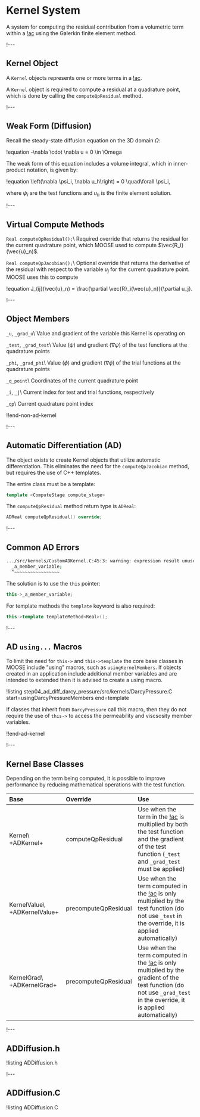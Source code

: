 # Kernel System

A system for computing the residual contribution from a volumetric term within a [!ac](PDE) using
the Galerkin finite element method.

!---

## Kernel Object

A `Kernel` objects represents one or more terms in a [!ac](PDE).

A `Kernel` object is required to compute a residual at a quadrature point, which is done by
calling the `computeQpResidual` method.

!---

## Weak Form (Diffusion)

Recall the steady-state diffusion equation on the 3D domain $\Omega$:

!equation
-\nabla \cdot \nabla u = 0 \in \Omega

The weak form of this equation includes a volume integral, which in inner-product notation,
is given by:

!equation
\left(\nabla \psi_i, \nabla u_h\right) = 0 \quad\forall  \psi_i,

where $\psi_i$ are the test functions and $u_h$ is the finite element solution.

!---

## Virtual Compute Methods

`Real computeQpResidual();`\\
Required override that returns the residual for the current quadrature point, which
MOOSE used to compute $\vec{R_i}(\vec{u}_n)$.

`Real computeQpJacobian();`\\
Optional override that returns the derivative of the residual with respect to the
variable $u_j$ for the current quadrature point. MOOSE uses this to compute

!equation
J_{ij}(\vec{u}_n) = \frac{\partial \vec{R}_i(\vec{u}_n)}{\partial u_j}.

!---

## Object Members

`_u`, `_grad_u`\\
Value and gradient of the variable this Kernel is operating on

`_test`, `_grad_test`\\
Value ($\psi$) and gradient ($\nabla \psi$) of the test functions at the quadrature points

`_phi`, `_grad_phi`\\
Value ($\phi$) and gradient ($\nabla \phi$) of the trial functions at the quadrature points

`_q_point`\\
Coordinates of the current quadrature point

`_i`, `_j`\\
Current index for test and trial functions, respectively

`_qp`\\
Current quadrature point index

!!end-non-ad-kernel

!---

## Automatic Differentiation (AD)

The object exists to create Kernel objects that utilize automatic differentiation. This eliminates
the need for the `computeQpJacobian` method, but requires the use of C++ templates.

The entire class must be a template:

```c++
template <ComputeStage compute_stage>
```

The `computeQpResidual` method return type is `ADReal`:

```c++
ADReal computeQpResidual() override;
```

!---

## Common AD Errors

```bash
.../src/kernels/CustomADKernel.C:45:3: warning: expression result unused [-Wunused-value]
  _a_member_variable;
  ^~~~~~~~~~~~~~~~~~
```

The solution is to use the `this` pointer:

```c++
this->_a_member_variable;
```

For template methods the `template` keyword is also required:

```c++
this->template templateMethod<Real>();
```

!---

## AD `using...` Macros

To limit the need for `this->` and `this->template` the core base classes in MOOSE include "using"
macros, such as `usingKernelMembers`. If objects created in an application include
additional member variables and are intended to extended then it is advised to create a
using macro.

!listing step04_ad_diff_darcy_pressure/src/kernels/DarcyPressure.C start=usingDarcyPressureMembers end=template

If classes that inherit from `DarcyPressure` call this macro, then they do not require the
use of `this->` to access the permeability and viscsosity member variables.

!!end-ad-kernel

!---

## Kernel Base Classes

Depending on the term being computed, it is possible to improve performance by reducing
mathematical operations with the test function.

| Base | Override | Use |
| :- | :- | :- |
| Kernel\\ +ADKernel+ | computeQpResidual | Use when the term in the [!ac](PDE) is multiplied by both the test function and the gradient of the test function (`_test` and `_grad_test` must be applied) |
| KernelValue\\ +ADKernelValue+ | precomputeQpResidual | Use when the term computed in the [!ac](PDE) is only multiplied by the test function (do not use `_test` in the override, it is applied automatically) |
| KernelGrad\\ +ADKernelGrad+ | precomputeQpResidual | Use when the term computed in the [!ac](PDE) is only multiplied by the gradient of the test function (do not use `_grad_test` in the override, it is applied automatically) |

!---

## ADDiffusion.h

!listing ADDiffusion.h

!---

## ADDiffusion.C

!listing ADDiffusion.C
